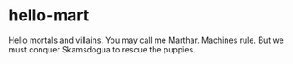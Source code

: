# hello-mart

Hello mortals and villains. You may call me Marthar.
Machines rule. But we must conquer Skamsdogua to rescue the puppies. 

